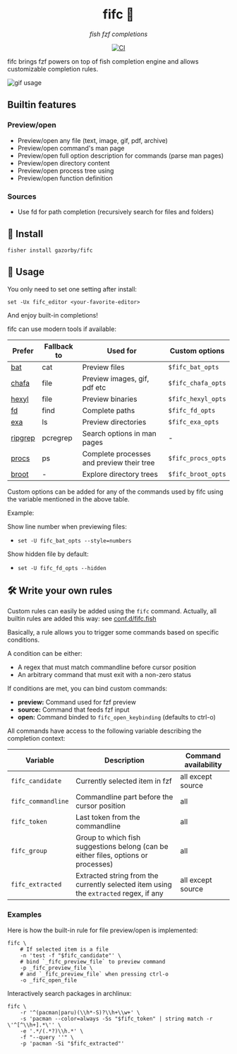 <div align="center">

# fifc 🐠

*fish fzf completions*

[![CI](https://github.com/gazorby/fifc/actions/workflows/ci.yml/badge.svg)](https://github.com/gazorby/fifc/actions/workflows/ci.yml)

</div>


fifc brings fzf powers on top of fish completion engine and allows customizable completion rules.

![gif usage](../assets/fifc.gif)

## Builtin features

### Preview/open

- Preview/open any file (text, image, gif, pdf, archive)
- Preview/open command's man page
- Preview/open full option description for commands (parse man pages)
- Preview/open directory content
- Preview/open process tree using
- Preview/open function definition

### Sources

- Use fd for path completion (recursively search for files and folders)

## 🚀 Install

```fish
fisher install gazorby/fifc
```

## 🔧 Usage

You only need to set one setting after install:

```fish
set -Ux fifc_editor <your-favorite-editor>
```

And enjoy built-in completions!

fifc can use modern tools if available:


| Prefer                                           | Fallback to | Used for                                  | Custom options  |
| ------------------------------------------------ | ----------- | ----------------------------------------- | --------------- |
| [bat](https://github.com/sharkdp/bat)            | cat         | Preview files                             | `$fifc_bat_opts`   |
| [chafa](https://github.com/hpjansson/chafa)      | file        | Preview images, gif, pdf etc              | `$fifc_chafa_opts` |
| [hexyl](https://github.com/sharkdp/hexyl)        | file        | Preview binaries                          | `$fifc_hexyl_opts` |
| [fd](https://github.com/sharkdp/fd)              | find        | Complete paths                            | `$fifc_fd_opts`    |
| [exa](https://github.com/ogham/exa)              | ls          | Preview directories                       | `$fifc_exa_opts`   |
| [ripgrep](https://github.com/BurntSushi/ripgrep) | pcregrep    | Search options in man pages               | -               |
| [procs](https://github.com/dalance/procs)        | ps          | Complete processes and preview their tree | `$fifc_procs_opts` |
| [broot](https://github.com/Canop/broot)          | -           | Explore directory trees                   | `$fifc_broot_opts` |


Custom options can be added for any of the commands used by fifc using the variable mentioned in the above table.

Example:

Show line number when previewing files:
- `set -U fifc_bat_opts --style=numbers`

Show hidden file by default:
- `set -U fifc_fd_opts --hidden`

## 🛠️ Write your own rules

Custom rules can easily be added using the `fifc` command. Actually, all builtin rules are added this way: see [conf.d/fifc.fish](https://github.com/gazorby/fifc/blob/52ff966511ea97ed7be79db469fe178784e22fd8/conf.d/fifc.fish)

Basically, a rule allows you to trigger some commands based on specific conditions.

A condition can be either:
- A regex that must match commandline before cursor position
- An arbitrary command that must exit with a non-zero status

If conditions are met, you can bind custom commands:
- **preview:** Command used for fzf preview
- **source:** Command that feeds fzf input
- **open:** Command binded to `fifc_open_keybinding` (defaults to ctrl-o)

All commands have access to the following variable describing the completion context:


| Variable           | Description                                                                           | Command availability |
| ------------------ | ------------------------------------------------------------------------------------- | -------------------- |
| `fifc_candidate`   | Currently selected item in fzf                                                        | all except source    |
| `fifc_commandline` | Commandline part before the cursor position                                           | all                  |
| `fifc_token`       | Last token from the commandline                                                       | all                  |
| `fifc_group`       | Group to which fish suggestions belong (can be either files, options or processes)    | all                  |
| `fifc_extracted`   | Extracted string from the currently selected item using the `extracted` regex, if any | all except source    |


### Examples

Here is how the built-in rule for file preview/open is implemented:

```fish
fifc \
    # If selected item is a file
    -n 'test -f "$fifc_candidate"' \
    # bind `_fifc_preview_file` to preview command
    -p _fifc_preview_file \
    # and `_fifc_preview_file` when pressing ctrl-o
    -o _fifc_open_file
```

Interactively search packages in archlinux:

```fish
fifc \
    -r '^(pacman|paru)(\\h*-S)?\\h+\\w+' \
    -s 'pacman --color=always -Ss "$fifc_token" | string match -r \'^[^\\h+].*\'' \
    -e '.*/(.*?)\\h.*' \
    -f "--query ''" \
    -p 'pacman -Si "$fifc_extracted"'
```
